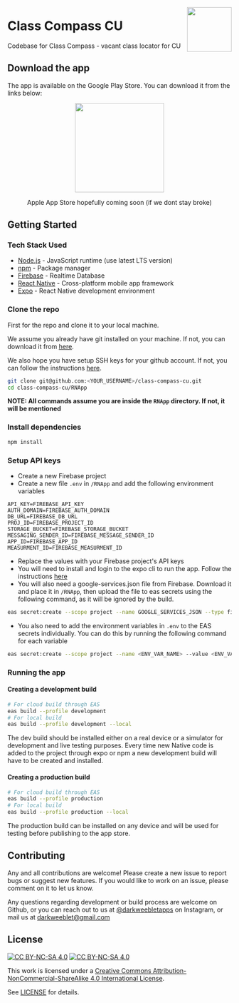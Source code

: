 <a href="classcompass.github.io" target="_blank"><img src="https://classcompass.github.io/icon.png" width="100px" align="right"></a>

# Class Compass CU

Codebase for Class Compass - vacant class locator for CU


## Download the app

The app is available on the Google Play Store. You can download it from the links below:

<center>
      
<a href="https://play.google.com/store/apps/details?id=com.darkweeblet.classcompass" target="_blank"><img width="200px" src="https://play.google.com/intl/en_us/badges/static/images/badges/en_badge_web_generic.png"></a>
      
Apple App Store hopefully coming soon (if we dont stay broke)
  
</center>

## Getting Started

### Tech Stack Used

* [Node.js](https://nodejs.org/en/) - JavaScript runtime (use latest LTS version)
* [npm](https://www.npmjs.com/) - Package manager
* [Firebase](https://firebase.google.com/) - Realtime Database 
* [React Native](https://reactnative.dev/) - Cross-platform mobile app framework
* [Expo](https://expo.io/) - React Native development environment

### Clone the repo

First for the repo and clone it to your local machine.

We assume you already have git installed on your machine. If not, you can download it from [here](https://git-scm.com/downloads).

We also hope you have setup SSH keys for your github account. If not, you can follow the instructions [here](https://docs.github.com/en/github/authenticating-to-github/connecting-to-github-with-ssh).


```bash
git clone git@github.com:<YOUR_USERNAME>/class-compass-cu.git
cd class-compass-cu/RNApp
```

**NOTE: All commands assume you are inside the `RNApp` directory. If not, it will be mentioned**

### Install dependencies

```bash
npm install
```

### Setup API keys

* Create a new Firebase project
* Create a new file `.env` in `/RNApp` and add the following environment variables 

```env
API_KEY=FIREBASE_API_KEY
AUTH_DOMAIN=FIREBASE_AUTH_DOMAIN
DB_URL=FIREBASE_DB_URL
PROJ_ID=FIREBASE_PROJECT_ID
STORAGE_BUCKET=FIREBASE_STORAGE_BUCKET
MESSAGING_SENDER_ID=FIREBASE_MESSAGE_SENDER_ID
APP_ID=FIREBASE_APP_ID
MEASURMENT_ID=FIREBASE_MEASURMENT_ID
```

* Replace the values with your Firebase project's API keys
* You will need to install and login to the expo cli to run the app. Follow the instructions [here](https://docs.expo.io/get-started/installation/)
* You will also need a google-services.json file from Firebase. Download it and place it in `/RNApp`, then upload the file to eas secrets using the following command, as it will be ignored by the build.

``` bash
eas secret:create --scope project --name GOOGLE_SERVICES_JSON --type file --value ./google-services.json
```

* You also need to add the environment variables in `.env` to the EAS secrets individually. You can do this by running the following command for each variable

``` bash
eas secret:create --scope project --name <ENV_VAR_NAME> --value <ENV_VAR_VALUE>
```


### Running the app

#### Creating a development build

```bash
# For cloud build through EAS
eas build --profile development
# For local build
eas build --profile development --local
```

The dev build should be installed either on a real device or a simulator for development and live testing purposes.
Every time new Native code is added to the project through expo or npm a new development build will have to be created and installed.

#### Creating a production build

```bash
# For cloud build through EAS
eas build --profile production
# For local build
eas build --profile production --local
```

The production build can be installed on any device and will be used for testing before publishing to the app store.

## Contributing

Any and all contributions are welcome! Please create a new issue to report bugs or suggest new features. If you would like to work on an issue, please comment on it to let us know.

Any questions regarding development or build process are welcome on Github, or you can reach out to us at [@darkweebletapps](https://www.instagram.com/darkweebletapps/) on Instagram, or mail us at [darkweeblet@gmail.com](mailto:darkweeblet@gmail.com)

## License

[![CC BY-NC-SA 4.0][cc-by-nc-sa-image]][cc-by-nc-sa]
[![CC BY-NC-SA 4.0][cc-by-nc-sa-shield]][cc-by-nc-sa]


This work is licensed under a [Creative Commons Attribution-NonCommercial-ShareAlike 4.0 International License][cc-by-nc-sa].


[cc-by-nc-sa]: http://creativecommons.org/licenses/by-nc-sa/4.0/
[cc-by-nc-sa-image]: https://licensebuttons.net/l/by-nc-sa/4.0/88x31.png
[cc-by-nc-sa-shield]: https://img.shields.io/badge/License-CC%20BY--NC--SA%204.0-lightgrey.svg

See [LICENSE](/LICENSE) for details.